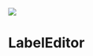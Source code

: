 [![](https://travis-ci.com/juglab/labeleditor.svg?branch=master)](https://travis-ci.com/juglab/labeleditor)

# LabelEditor